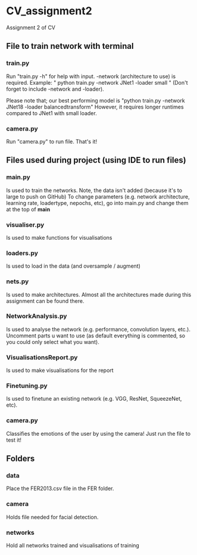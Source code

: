 # CV_assignment2
Assignment 2 of CV

## File to train network with terminal
### train.py
Run "train.py -h" for help with input.
-network (architecture to use) is required.
Example: "   python train.py -network JNet1 -loader small    " (Don't forget to include -network and -loader).

Please note that; our best performing model is "python train.py -network JNet18 -loader balancedtransform"
However, it requires longer runtimes compared to JNet1 with small loader.

### camera.py
Run "camera.py" to run file. That's it!

## Files used during project (using IDE to run files)
### main.py
Is used to train the networks.
Note, the data isn't added (because it's to large to push on GitHub)
To change parameters (e.g. network architecture, learning rate, loadertype, nepochs, etc), go into main.py and change them at the top of __main__

### visualiser.py
Is used to make functions for visualisations

### loaders.py
Is used to load in the data (and oversample / augment)

### nets.py
Is used to make architectures. Almost all the architectures made during this assignment can be found there.

### NetworkAnalysis.py
Is used to analyse the network (e.g. performance, convolution layers, etc.).
Uncomment parts u want to use (as default everything is commented, so you could only select what you want).

### VisualisationsReport.py
Is used to make visualisations for the report

### Finetuning.py
Is used to finetune an existing network (e.g. VGG, ResNet, SqueezeNet, etc).

###  camera.py
Classifies the emotions of the user by using the camera!
Just run the file to test it!

## Folders
### data
Place the FER2013.csv file in the FER folder.

### camera
Holds file needed for facial detection.

### networks
Hold all networks trained and visualisations of training



